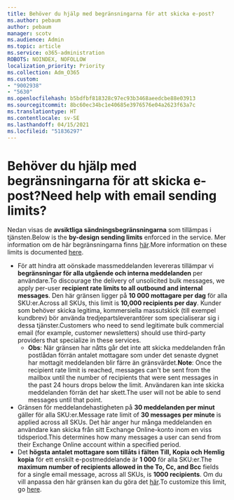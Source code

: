 ```yaml
---
title: Behöver du hjälp med begränsningarna för att skicka e-post?
ms.author: pebaum
author: pebaum
manager: scotv
ms.audience: Admin
ms.topic: article
ms.service: o365-administration
ROBOTS: NOINDEX, NOFOLLOW
localization_priority: Priority
ms.collection: Adm_O365
ms.custom:
- "9002938"
- "5630"
ms.openlocfilehash: b5bdfbf818328c97ec93b3468aeedcbe88e03913
ms.sourcegitcommit: 8bc60ec34bc1e40685e3976576e04a2623f63a7c
ms.translationtype: HT
ms.contentlocale: sv-SE
ms.lasthandoff: 04/15/2021
ms.locfileid: "51836297"
---
```

# <a name="need-help-with-email-sending-limits"></a><span data-ttu-id="6e158-102">Behöver du hjälp med begränsningarna för att skicka e-post?</span><span class="sxs-lookup"><span data-stu-id="6e158-102">Need help with email sending limits?</span></span>

<span data-ttu-id="6e158-103">Nedan visas de **avsiktliga sändningsbegränsningarna** som tillämpas i tjänsten.</span><span class="sxs-lookup"><span data-stu-id="6e158-103">Below is the **by-design sending limits** enforced in the service.</span></span> <span data-ttu-id="6e158-104">Mer information om de här begränsningarna finns [här](https://docs.microsoft.com/office365/servicedescriptions/exchange-online-service-description/exchange-online-limits#receiving-and-sending-limits).</span><span class="sxs-lookup"><span data-stu-id="6e158-104">More information on these limits is documented [here](https://docs.microsoft.com/office365/servicedescriptions/exchange-online-service-description/exchange-online-limits#receiving-and-sending-limits).</span></span>

- <span data-ttu-id="6e158-105">För att hindra att oönskade massmeddelanden levereras tillämpar vi **begränsningar för alla utgående och interna meddelanden** per användare.</span><span class="sxs-lookup"><span data-stu-id="6e158-105">To discourage the delivery of unsolicited bulk messages, we apply per-user **recipient rate limits to all outbound and internal messages**.</span></span> <span data-ttu-id="6e158-106">Den här gränsen ligger på **10 000 mottagare per dag** för alla SKU:er.</span><span class="sxs-lookup"><span data-stu-id="6e158-106">Across all SKUs, this limit is **10,000 recipients per day**.</span></span>  <span data-ttu-id="6e158-107">Kunder som behöver skicka legitima, kommersiella massutskick (till exempel kundbrev) bör använda tredjepartsleverantörer som specialiserar sig i dessa tjänster.</span><span class="sxs-lookup"><span data-stu-id="6e158-107">Customers who need to send legitimate bulk commercial email (for example, customer newsletters) should use third-party providers that specialize in these services.</span></span>
    - <span data-ttu-id="6e158-108">**Obs**: När gränsen har nåtts går det inte att skicka meddelanden från postlådan förrän antalet mottagare som under det senaste dygnet har mottagit meddelanden blir färre än gränsvärdet.</span><span class="sxs-lookup"><span data-stu-id="6e158-108">**Note**: Once the recipient rate limit is reached, messages can't be sent from the mailbox until the number of recipients that were sent messages in the past 24 hours drops below the limit.</span></span> <span data-ttu-id="6e158-109">Användaren kan inte skicka meddelanden förrän det har skett.</span><span class="sxs-lookup"><span data-stu-id="6e158-109">The user will not be able to send messages until that point.</span></span>
- <span data-ttu-id="6e158-110">Gränsen för meddelandehastigheten på **30 meddelanden per minut** gäller för alla SKU:er.</span><span class="sxs-lookup"><span data-stu-id="6e158-110">Message rate limit of **30 messages per minute** is applied across all SKUs.</span></span> <span data-ttu-id="6e158-111">Det här anger hur många meddelanden en användare kan skicka från sitt Exchange Online-konto inom en viss tidsperiod.</span><span class="sxs-lookup"><span data-stu-id="6e158-111">This determines how many messages a user can send from their Exchange Online account within a specified period.</span></span>
- <span data-ttu-id="6e158-112">Det **högsta antalet mottagare som tillåts i fälten Till, Kopia och Hemlig kopia** för ett enskilt e-postmeddelande är **1 000** för alla SKU:er.</span><span class="sxs-lookup"><span data-stu-id="6e158-112">The **maximum number of recipients allowed in the To, Cc, and Bcc** fields for a single email message, across all SKUs, is **1000 recipients**.</span></span> <span data-ttu-id="6e158-113">Om du vill anpassa den här gränsen kan du göra det [här](https://techcommunity.microsoft.com/t5/exchange-team-blog/customizable-recipient-limits-in-office-365/ba-p/1183228).</span><span class="sxs-lookup"><span data-stu-id="6e158-113">To customize this limit, go [here](https://techcommunity.microsoft.com/t5/exchange-team-blog/customizable-recipient-limits-in-office-365/ba-p/1183228).</span></span>
